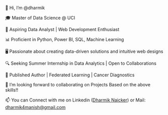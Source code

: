 👋 Hi, I’m @dharmik

🎓 Master of Data Science @ UCI

💼 Aspiring Data Analyst | Web Development Enthusiast

📊 Proficient in Python, Power BI, SQL, Machine Learning

🖥️ Passionate about creating data-driven solutions and intuitive web designs

🔍 Seeking Summer Internship in Data Analytics | Open to Collaborations

🚀 Published Author | Federated Learning | Cancer Diagnostics

💞️ I’m looking forward to collaborating on Projects Based on the above skills!!

📫 You can Connect with me on Linkedin ([Dharmik Naicker](https://www.linkedin.com/in/dharmiknaicker/)) or Mail: dharmik4manish@gmail.com

<!---
not-dharmik/not-dharmik is a ✨ special ✨ repository because its `README.md` (this file) appears on your GitHub profile.
You can click the Preview link to take a look at your changes.
--->
